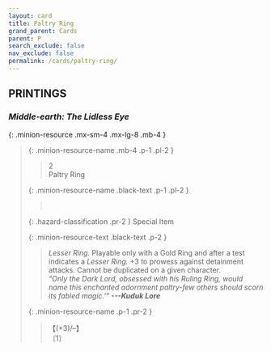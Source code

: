 ```yaml
---
layout: card
title: Paltry Ring
grand_parent: Cards
parent: P
search_exclude: false
nav_exclude: false
permalink: /cards/paltry-ring/
---
```


## PRINTINGS


### _Middle-earth: The Lidless Eye_

{: .minion-resource .mx-sm-4 .mx-lg-8 .mb-4 }
> {: .minion-resource-name .mb-4 .p-1 .pl-2 }
> > <div class="hazard-mp">2</div>
> > <div class="card-name">Paltry Ring</div>
>
> {: .minion-resource-name .black-text .p-1 .pl-2 }
> > &nbsp;
>
> {: .hazard-classification .pr-2 }
> Special Item
>
> {: .minion-resource-text .black-text .p-2 }
> > _Lesser Ring._ Playable only with a Gold Ring and after a test indicates a _Lesser Ring._ +3 to prowess against detainment attacks. Cannot be duplicated on a given character. <br>_"Only the Dark Lord, obsessed with his Ruling Ring, would name this enchanted adornment paltry-few others should scorn its fabled magic.'"_ ***---Kuduk Lore*** 
> 
> {: .minion-resource-name .p-1 .pr-2 }
> > <div class="card-shield">【(+3)/&ndash;】</div>
> > <div class="card-corruption-white">〔1〕</div>
